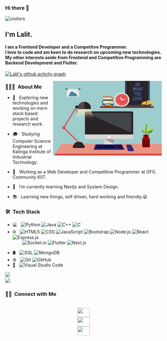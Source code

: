 ### Hi there 👋
![visitors](https://visitor-badge-reloaded.herokuapp.com/badge?page_id=lalitkumar-123.lalitkumar-123&color=00cf00)

<h2>I'm Lalit.</h2>
<h4>I am a Frontend Developer and a Competitve Programmer.<br/> I love to code and am keen to do research on upcoming new technologies. <br/> My other interests aside from Frontend and Competitive Programming are Backend Development and Flutter.</h4>

[![Lalit's github activity graph](https://activity-graph.herokuapp.com/graph?username=lalitkumar-123&theme=react-dark&area=true&hide_border=true)](https://github.com/lalitkumar-123/github-readme-activity-graph)


<img align="right" alt="GIF" src="https://github.com/lalitkumar-123/lalitkumar-123/blob/main/pic.gif" width="350" height="240" />

<h3> 👨🏻‍💻 &nbsp;About Me </h3>

- 🤔 &nbsp; Exploring new technologies and working on mern stack based projects and research work.

- 🎓 &nbsp; Studying Computer Science Engineering at Kalinga Institute of Industrial Technology.

- 💼 &nbsp; Working as a Web Developer and Competitive Programmer at GFG Community KIIT.     

- 🌱 &nbsp; I’m currently learning Nextjs and System Design.

- 📚 &nbsp; Learning new things, self driven, hard working and friendly.😃

<!-- - ✍️ &nbsp; Pursuing UI/UX Design as hobbies/side hustles. -->


<h3> 🛠 &nbsp;Tech Stack</h3>

- 💻 &nbsp;
  ![Python](https://img.shields.io/badge/-Python-333333?style=flat&logo=python)
  ![Java](https://img.shields.io/badge/-Java-333333?style=flat&logo=Java&logoColor=007396)
  ![C++](https://img.shields.io/badge/-C++-333333?style=flat&logo=C%2B%2B&logoColor=00599C)
  ![C](https://img.shields.io/badge/-C-333333?style=flat&logo=C&logoColor=00599C)
- 🌐 &nbsp;
  ![HTML5](https://img.shields.io/badge/-HTML5-333333?style=flat&logo=HTML5)
  ![CSS](https://img.shields.io/badge/-CSS-333333?style=flat&logo=CSS3&logoColor=1572B6)
  ![JavaScript](https://img.shields.io/badge/-JavaScript-333333?style=flat&logo=javascript)
  ![Bootstrap](https://img.shields.io/badge/-Bootstrap-333333?style=flat&logo=bootstrap&logoColor=563D7C)
  ![Node.js](https://img.shields.io/badge/-Node.js-333333?style=flat&logo=node.js)
  ![React](https://img.shields.io/badge/-React-333333?style=flat&logo=react) 
  ![Express.js](https://img.shields.io/badge/-Express.js-333333?style=flat&logo=express.js)
  <br/>
  &nbsp; &nbsp; &nbsp; &nbsp;
  ![Socket.io](https://img.shields.io/badge/-Socket.io-333333?style=flat&logo=socket.io)
  ![Flutter](https://img.shields.io/badge/-Flutter-333333?style=flat&logo=flutter&logoColor=563D7C)
  ![Next.js](https://img.shields.io/badge/-Next.js-333333?style=flat&logo=next.js)
<!--   ![Peer.js](https://img.shields.io/badge/-Peer.js-333333?style=flat&logo=peer.js) -->
- 🛢 &nbsp;
  ![SQL](https://img.shields.io/badge/-SQL-333333?style=flat&logo=sql)
  ![MongoDB](https://img.shields.io/badge/-MongoDB-333333?style=flat&logo=mongodb)
- ⚙️ &nbsp;
  ![Git](https://img.shields.io/badge/-Git-333333?style=flat&logo=git)
  ![GitHub](https://img.shields.io/badge/-GitHub-333333?style=flat&logo=github)
- 🔧 &nbsp;
  ![Visual Studio Code](https://img.shields.io/badge/-Visual%20Studio%20Code-333333?style=flat&logo=visual-studio-code&logoColor=007ACC)


<a href="https://github.com/lalitkumar-123">
  <img height="180em" src="https://github-readme-stats.vercel.app/api?username=lalitkumar-123&theme=buefy&show_icons=true" /> <br/>
  <img height="180em" src="https://github-readme-stats.vercel.app/api/top-langs/?username=lalitkumar-123&theme=buefy" />
</a>

<!-- 
![Lalit's GitHub stats](https://github-readme-stats.vercel.app/api?username=lalitkumar-123&show_icons=true&theme=default)
[![Top Langs](https://github-readme-stats.vercel.app/api/top-langs/?username=lalitkumar-123)](https://github.com/lalitkumar-123/github-readme-stats) 
-->

<h3> 🤝🏻 &nbsp;Connect with Me </h3>

<p align="center">
<code>
<a href="https://github.com/lalitkumar-123" target="_blank"><img align="center" src="https://cdn.jsdelivr.net/npm/simple-icons@3.0.1/icons/github.svg" alt="" height="30" width="40" /></a>
<a href="https://www.linkedin.com/in/a-lalit-2214031b0/" target="_blank"><img align="center" src="https://cdn.jsdelivr.net/npm/simple-icons@3.0.1/icons/linkedin.svg" alt="" height="30" width="40"/></a>
<a href="https://www.instagram.com/lalitkumar_123_/" target="_blank"><img align="center" src="https://cdn.jsdelivr.net/npm/simple-icons@3.0.1/icons/instagram.svg" alt="" height="30" width="40" /></a>
</code>
</p>


